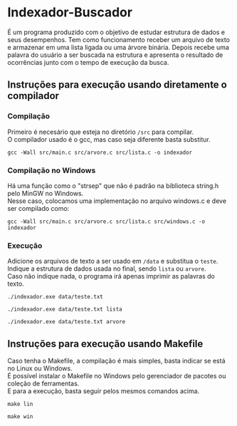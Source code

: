 
# Indexador-Buscador
É um programa produzido com o objetivo de estudar estrutura de dados e seus desempenhos. Tem como funcionamento receber um arquivo de texto e armazenar em uma lista ligada ou uma árvore binária. Depois recebe uma palavra do usuário a ser buscada na estrutura e apresenta o resultado de ocorrências junto com o tempo de execução da busca.

## Instruções para execução usando diretamente o compilador

### Compilação

Primeiro é necesário que esteja no diretório `/src` para compilar.\
O compilador usado é o gcc, mas caso seja diferente basta substitur.

```
gcc -Wall src/main.c src/arvore.c src/lista.c -o indexador
```

### Compilação no Windows

Há uma função como o "strsep" que não é padrão na biblioteca string.h pelo MinGW no Windows.\
Nesse caso, colocamos uma implementação no arquivo windows.c e deve ser compilado como:

```
gcc -Wall src/main.c src/arvore.c src/lista.c src/windows.c -o indexador
```

### Execução

Adicione os arquivos de texto a ser usado em `/data` e substitua o `teste`.\
Indique a estrutura de dados usada no final, sendo `lista` ou `arvore`.\
Caso não indique nada, o programa irá apenas imprimir as palavras do texto.

```
./indexador.exe data/teste.txt
```
```
./indexador.exe data/teste.txt lista
```
```
./indexador.exe data/teste.txt arvore
```

## Instruções para execução usando Makefile

Caso tenha o Makefile, a compilação é mais simples, basta indicar se está no Linux ou Windows.\
É possível instalar o Makefile no Windows pelo gerenciador de pacotes ou coleção de ferramentas.\
E para a execução, basta seguir pelos mesmos comandos acima.

```
make lin
```
```
make win
```